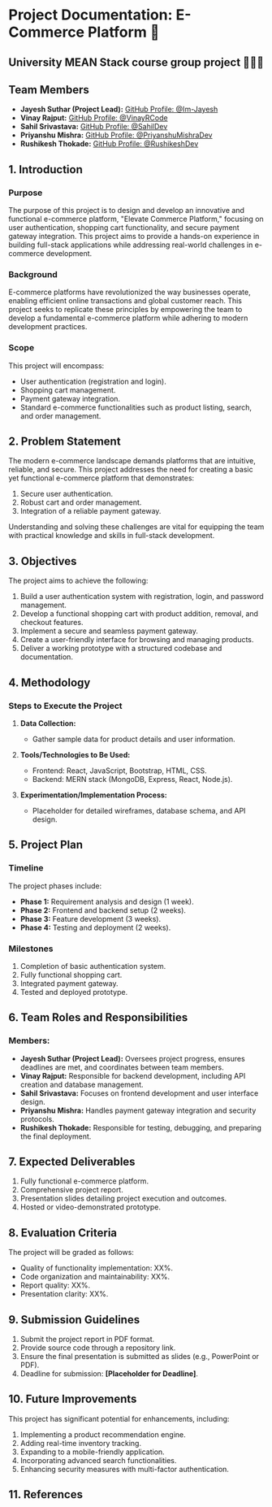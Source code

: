 
# Project Documentation: E-Commerce Platform 📃
## University MEAN Stack course group project 🧑🏾‍💻

## Team Members
- **Jayesh Suthar (Project Lead):** [GitHub Profile: @Im-Jayesh](https://github.com/Im-Jayesh)
- **Vinay Rajput:** [GitHub Profile: @VinayRCode](https://github.com/VinayRCode)
- **Sahil Srivastava:** [GitHub Profile: @SahilDev](https://github.com/SahilDev)
- **Priyanshu Mishra:** [GitHub Profile: @PriyanshuMishraDev](https://github.com/PriyanshuMishraDev)
- **Rushikesh Thokade:** [GitHub Profile: @RushikeshDev](https://github.com/RushikeshDev)

## 1. Introduction
### Purpose
The purpose of this project is to design and develop an innovative and functional e-commerce platform, "Elevate Commerce Platform," focusing on user authentication, shopping cart functionality, and secure payment gateway integration. This project aims to provide a hands-on experience in building full-stack applications while addressing real-world challenges in e-commerce development.

### Background
E-commerce platforms have revolutionized the way businesses operate, enabling efficient online transactions and global customer reach. This project seeks to replicate these principles by empowering the team to develop a fundamental e-commerce platform while adhering to modern development practices.

### Scope
This project will encompass:
- User authentication (registration and login).
- Shopping cart management.
- Payment gateway integration.
- Standard e-commerce functionalities such as product listing, search, and order management.

## 2. Problem Statement
The modern e-commerce landscape demands platforms that are intuitive, reliable, and secure. This project addresses the need for creating a basic yet functional e-commerce platform that demonstrates:
1. Secure user authentication.
2. Robust cart and order management.
3. Integration of a reliable payment gateway.

Understanding and solving these challenges are vital for equipping the team with practical knowledge and skills in full-stack development.

## 3. Objectives
The project aims to achieve the following:
1. Build a user authentication system with registration, login, and password management.
2. Develop a functional shopping cart with product addition, removal, and checkout features.
3. Implement a secure and seamless payment gateway.
4. Create a user-friendly interface for browsing and managing products.
5. Deliver a working prototype with a structured codebase and documentation.

## 4. Methodology
### Steps to Execute the Project
1. **Data Collection:**
   - Gather sample data for product details and user information.

2. **Tools/Technologies to Be Used:**
   - Frontend: React, JavaScript, Bootstrap, HTML, CSS.
   - Backend: MERN stack (MongoDB, Express, React, Node.js).

3. **Experimentation/Implementation Process:**
   - Placeholder for detailed wireframes, database schema, and API design.

## 5. Project Plan
### Timeline
The project phases include:
- **Phase 1:** Requirement analysis and design (1 week).
- **Phase 2:** Frontend and backend setup (2 weeks).
- **Phase 3:** Feature development (3 weeks).
- **Phase 4:** Testing and deployment (2 weeks).

### Milestones
1. Completion of basic authentication system.
2. Fully functional shopping cart.
3. Integrated payment gateway.
4. Tested and deployed prototype.

## 6. Team Roles and Responsibilities
### Members:
- **Jayesh Suthar (Project Lead):** Oversees project progress, ensures deadlines are met, and coordinates between team members.
- **Vinay Rajput:** Responsible for backend development, including API creation and database management.
- **Sahil Srivastava:** Focuses on frontend development and user interface design.
- **Priyanshu Mishra:** Handles payment gateway integration and security protocols.
- **Rushikesh Thokade:** Responsible for testing, debugging, and preparing the final deployment.

## 7. Expected Deliverables
1. Fully functional e-commerce platform.
2. Comprehensive project report.
3. Presentation slides detailing project execution and outcomes.
4. Hosted or video-demonstrated prototype.

## 8. Evaluation Criteria
The project will be graded as follows:
- Quality of functionality implementation: XX%.
- Code organization and maintainability: XX%.
- Report quality: XX%.
- Presentation clarity: XX%.

## 9. Submission Guidelines
1. Submit the project report in PDF format.
2. Provide source code through a repository link.
3. Ensure the final presentation is submitted as slides (e.g., PowerPoint or PDF).
4. Deadline for submission: **[Placeholder for Deadline]**.

## 10. Future Improvements
This project has significant potential for enhancements, including:
1. Implementing a product recommendation engine.
2. Adding real-time inventory tracking.
3. Expanding to a mobile-friendly application.
4. Incorporating advanced search functionalities.
5. Enhancing security measures with multi-factor authentication.

## 11. References


